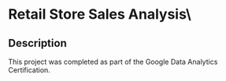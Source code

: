 # Retail Store Sales Analysis\

## Description

This project was completed as part of the Google Data Analytics Certification.
